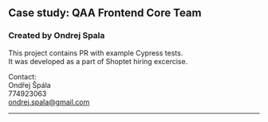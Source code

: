 ## Case study: QAA Frontend Core Team

### Created by Ondrej Spala

This project contains PR with example Cypress tests.\
It was developed as a part of Shoptet hiring excercise.

Contact:\
Ondřej Špála\
774923063\
ondrej.spala@gmail.com

---
